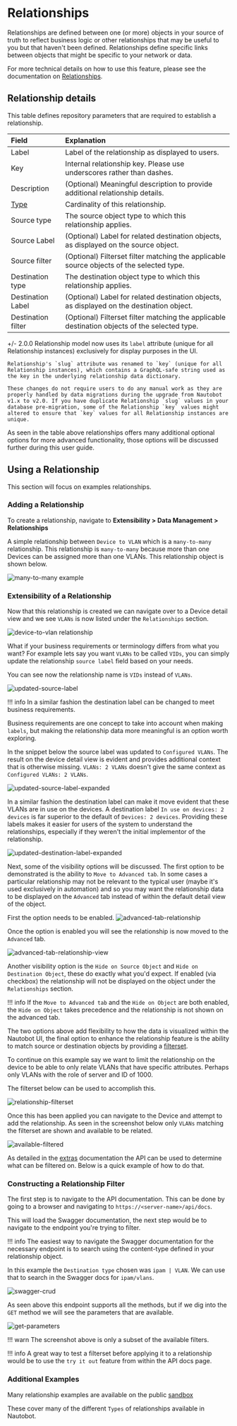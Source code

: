 # Relationships

Relationships are defined between one (or more) objects in your source of truth to reflect business logic or other relationships that may be useful to you but that haven't been defined. Relationships define specific links between objects that might be specific to your network or data.

For more technical details on how to use this feature, please see the documentation on [Relationships](../platform-functionality/relationship.md).

## Relationship details

This table defines repository parameters that are required to establish a relationship.

|Field|Explanation|
|:--|:--|
|Label|Label of the relationship as displayed to users.|
|Key|Internal relationship key. Please use underscores rather than dashes.|
|Description|(Optional) Meaningful description to provide additional relationship details.|
|[Type](../platform-functionality/relationship.md#relationship-types)|Cardinality of this relationship.|
|Source type|The source object type to which this relationship applies.|
|Source Label|(Optional) Label for related destination objects, as displayed on the source object.|
|Source filter|(Optional) Filterset filter matching the applicable source objects of the selected type.|
|Destination type|The destination object type to which this relationship applies.|
|Destination Label|(Optional) Label for related destination objects, as displayed on the destination object.|
|Destination filter|(Optional) Filterset filter matching the applicable destination objects of the selected type.|

+/- 2.0.0
    Relationship model now uses its `label` attribute (unique for all Relationship instances) exclusively for display purposes in the UI.

    Relationship's `slug` attribute was renamed to `key` (unique for all Relationship instances), which contains a GraphQL-safe string used as the key in the underlying relationship data dictionary.

    These changes do not require users to do any manual work as they are properly handled by data migrations during the upgrade from Nautobot v1.x to v2.0. If you have duplicate Relationship `slug` values in your database pre-migration, some of the Relationship `key` values might altered to ensure that `key` values for all Relationship instances are unique.

As seen in the table above relationships offers many additional optional options for more advanced functionality, those options will be discussed further during this user guide.

## Using a Relationship

This section will focus on examples relationships.

### Adding a Relationship

To create a relationship, navigate to **Extensibility > Data Management > Relationships**

A simple relationship between `Device to VLAN` which is a `many-to-many` relationship. This relationship is `many-to-many` because more than one Devices can be assigned more than one VLANs. This relationship object is shown below.

![many-to-many example](./images/relationships/01-relationships.png)

### Extensibility of a Relationship

Now that this relationship is created we can navigate over to a Device detail view and we see `VLANs` is now listed under the `Relationships` section.

![device-to-vlan relationship](./images/relationships/02-relationships.png)

What if your business requirements or terminology differs from what you want? For example lets say you want `VLANs` to be called `VIDs`, you can simply update the relationship `source label` field based on your needs.

You can see now the relationship name is `VIDs` instead of `VLANs`.

![updated-source-label](./images/relationships/03-relationships.png)

!!! info
    In a similar fashion the destination label can be changed to meet business requirements.

Business requirements are one concept to take into account when making `labels`, but making the relationship data more meaningful is an option worth exploring.

In the snippet below the source label was updated to `Configured VLANs`. The result on the device detail view is evident and provides additional context that is otherwise missing. `VLANs: 2 VLANs` doesn't give the same context as `Configured VLANs: 2 VLANs`.

![updated-source-label-expanded](./images/relationships/10-relationships.png)

In a similar fashion the destination label can make it move evident that these VLANs are in use on the devices. A destination label `In use on devices: 2 devices` is far superior to the default of `Devices: 2 devices`. Providing these labels makes it easier for users of the system to understand the relationships, especially if they weren't the initial implementor of the relationship.

![updated-destination-label-expanded](./images/relationships/11-relationships.png)

Next, some of the visibility options will be discussed. The first option to be demonstrated is the ability to `Move to Advanced tab`. In some cases a particular relationship may not be relevant to the typical user (maybe it's used exclusively in automation) and so you may want the relationship data to be displayed on the `Advanced` tab instead of within the default detail view of the object.

First the option needs to be enabled.
![advanced-tab-relationship](./images/relationships/04-relationships.png)

Once the option is enabled you will see the relationship is now moved to the `Advanced` tab.

![advanced-tab-relationship-view](./images/relationships/05-relationships.png)

Another visibility option is the `Hide on Source Object` and `Hide on Destination Object`, these do exactly what you'd expect. If enabled (via checkbox) the relationship will not be displayed on the object under the `Relationships` section.

!!! info
    If the `Move to Advanced tab` and the `Hide on Object` are both enabled, the `Hide on Object` takes precedence and the relationship is not shown on the advanced tab.

The two options above add flexibility to how the data is visualized within the Nautobot UI, the final option to enhance the relationship feature is the ability to match source or destination objects by providing a [filterset](../platform-functionality/relationship.md#relationship-filters).

To continue on this example say we want to limit the relationship on the device to be able to only relate VLANs that have specific attributes. Perhaps only VLANs with the role of server and ID of 1000.

The filterset below can be used to accomplish this.

![relationship-filterset](./images/relationships/06-relationships.png)

Once this has been applied you can navigate to the Device and attempt to add the relationship. As seen in the screenshot below only `VLANs` matching the filterset are shown and available to be related.

![available-filtered](./images/relationships/07-relationships.png)

As detailed in the [extras](https://docs.nautobot.com/projects/core/en/stable/models/extras/relationship/) documentation the API can be used to determine what can be filtered on. Below is a quick example of how to do that.

### Constructing a Relationship Filter

The first step is to navigate to the API documentation. This can be done by going to a browser and navigating to `https://<server-name>/api/docs`.

This will load the Swagger documentation, the next step would be to navigate to the endpoint you're trying to filter.

!!! info
    The easiest way to navigate the Swagger documentation for the necessary endpoint is to search using the content-type defined in your relationship object.

In this example the `Destination type` chosen was `ipam | VLAN`. We can use that to search in the Swagger docs for `ipam/vlans`.

![swagger-crud](./images/relationships/08-relationships.png)

As seen above this endpoint supports all the methods, but if we dig into the `GET` method we will see the parameters that are available.

![get-parameters](./images/relationships/09-relationships.png)

!!! warn
    The screenshot above is only a subset of the available filters.

!!! info
    A great way to test a filterset before applying it to a relationship would be to use the `try it out` feature from within the API docs page.

### Additional Examples

Many relationship examples are available on the public [sandbox](https://demo.nautobot.com/extras/relationships/)

These cover many of the different `Types` of relationships available in Nautobot.
